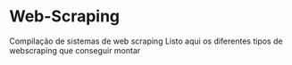 # Web-Scraping
Compilação de sistemas de web scraping
Listo aqui os diferentes tipos de webscraping que conseguir montar
